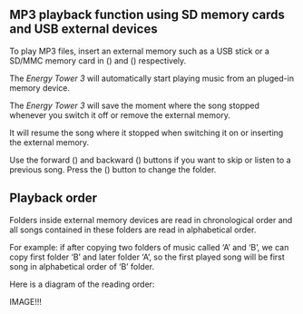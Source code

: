 ## MP3 playback function using SD memory cards and USB external devices

To play MP3 files, insert an external memory such as a USB stick or a SD/MMC memory card in () and () respectively.

The *Energy Tower 3* will automatically start playing music from an pluged-in memory device. 

The *Energy Tower 3* will save the moment where the song stopped whenever you switch it off or remove the external memory. 

It will resume the song where it stopped when switching it on or inserting the external memory.

Use the forward () and backward () buttons if you want to skip or listen to a previous song. Press the () button to change the folder.

## Playback order

Folders inside external memory devices are read in chronological order and all songs contained in these folders are read in alphabetical order.

For example: if after copying two folders of music called ‘A’ and ‘B’, we can copy first folder ‘B’ and later folder ‘A’, so the first played song will be first song in alphabetical order of ‘B’ folder.

Here is a diagram of the reading order:

IMAGE!!!
